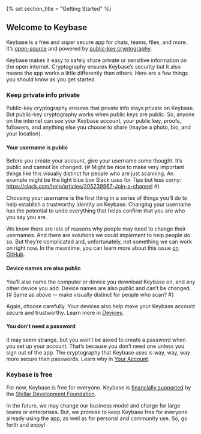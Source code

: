 {% set section_title = "Getting Started" %}

## Welcome to Keybase
Keybase is a free and super secure app for chats, teams, files, and more. It’s [open-source](https://github.com/keybase/client) and powered by [public-key cryptography](https://keybase.io/docs/crypto/overview). 

Keybase makes it easy to safely share private or sensitive information on the open internet. Cryptography ensures Keybase’s security but it also means the app works a little differently than others. Here are a few things you should know as you get started. 

### Keep private info private
Public-key cryptography ensures that private info stays private on Keybase. But public-key cryptography works when public keys are public. So, anyone on the internet can see your Keybase account, your public key, proofs, followers, and anything else you choose to share (maybe a photo, bio, and your location). 

#### Your username is public 
Before you create your account, give your username some thought. It’s public and cannot be changed.
{# Might be nice to make very important things like this visually distinct for people who are just scanning. An example might be the light blue box Slack uses for Tips but less corny: https://slack.com/help/articles/205239967-Join-a-channel #} 

Choosing your username is the first thing in a series of things you’ll do to help establish a trustworthy identity on Keybase. Changing your username has the potential to undo everything that helps confirm that you are who you say you are. 

We know there are lots of reasons why people may need to change their usernames. And there are solutions we could implement to help people do so. But they’re complicated and, unfortunately, not something we can work on right now. In the meantime, you can learn more about this issue [on GitHub](https://github.com/keybase/keybase-issues/issues/2842#issuecomment-283706335).

#### Device names are also public
You’ll also name the computer or device you download Keybase on, and any other device you add. Device names are also public and can’t be changed.
{# Same as above -- make visually distinct for people who scan? #}

Again, choose carefully. Your devices also help make your Keybase account secure and trustworthy. Learn more in [Devices](/account/devices).

#### You don’t need a password
It may seem strange, but you won’t be asked to create a password when you set up your account. That’s because you don’t need one unless you sign out of the app. The cryptography that Keybase uses is way, way, way more secure than passwords. Learn why in [Your Account](/account).

### Keybase is free
For now, Keybase is free for everyone. Keybase is [financially supported](https://keybase.io/blog/keybase-stellar) by the [Stellar Development Foundation](https://www.stellar.org/foundation/). 

In the future, we may change our business model and charge for large teams or enterprises. But, we promise to keep Keybase free for everyone already using the app, as well as for personal and community use. So, go forth and enjoy!
